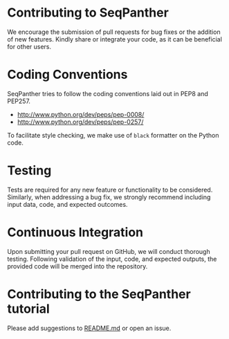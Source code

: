 # Contributing to SeqPanther

We encourage the submission of pull requests for bug fixes or the addition of new features. Kindly share or integrate your code, as it can be beneficial for other users.

# Coding Conventions

SeqPanther tries to follow the coding conventions laid out in PEP8 and PEP257.

- http://www.python.org/dev/peps/pep-0008/
- http://www.python.org/dev/peps/pep-0257/

To facilitate style checking, we make use of `black` formatter on the Python code.

# Testing

Tests are required for any new feature or functionality to be considered. Similarly, when addressing a bug fix, we strongly recommend including input data, code, and expected outcomes.

# Continuous Integration

Upon submitting your pull request on GitHub, we will conduct thorough testing. Following validation of the input, code, and expected outputs, the provided code will be merged into the repository.

# Contributing to the SeqPanther tutorial

Please add suggestions to [README.md](https://github.com/codemeleon/seqPanther/blob/master/README.md) or open an issue.
